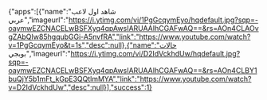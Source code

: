 
{"apps":[{"name":"شاهد اول لاعب عربي","imageurl":"https://i.ytimg.com/vi/1PgGcqymEyo/hqdefault.jpg?sqp=-oaymwEZCNACELwBSFXyq4qpAwsIARUAAIhCGAFwAQ==&rs=AOn4CLAOvgZAbQIw85hgqubGGi-A5nvfRA","link":"https://www.youtube.com/watch?v=1PgGcqymEyo&t=1s","desc":null},{"name":"حالات بوبجي","imageurl":"https://i.ytimg.com/vi/D2IdVckhdUw/hqdefault.jpg?sqp=-oaymwEZCNACELwBSFXyq4qpAwsIARUAAIhCGAFwAQ==&rs=AOn4CLBY1buQjY5b1mFt_kGpE3QQtlmMYA","link":"https://www.youtube.com/watch?v=D2IdVckhdUw","desc":null}],"success":1}
